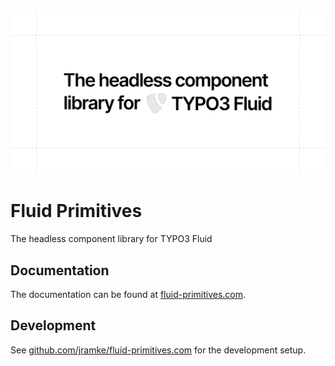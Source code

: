![The headless component library for TYPO3 Fluid](https://raw.githubusercontent.com/jramke/fluid-primitives.com/refs/heads/main/packages/docs/Resources/Public/Images/og-image.png)

# Fluid Primitives

The headless component library for TYPO3 Fluid

## Documentation

The documentation can be found at [fluid-primitives.com](https://fluid-primitives.com).

## Development

See [github.com/jramke/fluid-primitives.com](https://github.com/jramke/fluid-primitives.com) for the development setup.
